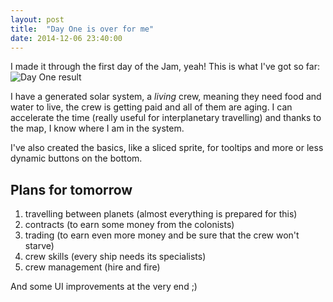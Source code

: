 ```yaml
---
layout: post
title:  "Day One is over for me"
date: 2014-12-06 23:40:00
---
```


I made it through the first day of the Jam, yeah! This is what I've got so far:
![Day One result]({{site.baseurl}}/images/day1.png)

I have a generated solar system, a _living_ crew, meaning they need food and water to live, the crew is getting paid and all of them are aging. I can accelerate the time (really useful for interplanetary travelling) and thanks to the map, I know where I am in the system.

I've also created the basics, like a sliced sprite, for tooltips and more or less dynamic buttons on the bottom.

## Plans for tomorrow
1. travelling between planets (almost everything is prepared for this)
2. contracts (to earn some money from the colonists)
3. trading (to earn even more money and be sure that the crew won't starve)
4. crew skills (every ship needs its specialists)
5. crew management (hire and fire)

And some UI improvements at the very end ;)
